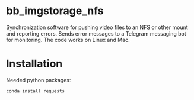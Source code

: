 # bb_imgstorage_nfs
Synchronization software for pushing video files to an NFS or other mount and reporting errors.  Sends error messages to a Telegram messaging bot for monitoring.  The code works on Linux and Mac.

# Installation
Needed python packages:

```bash
conda install requests
```